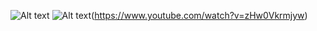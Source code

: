 ![Alt text](https://camo.githubusercontent.com/202c9ae1d457d6109be6c4cf13db9cac5fd708a6/687474703a2f2f6366696c65362e75662e746973746f72792e636f6d2f696d6167652f32343236453634363534334339423435333243374230)
![Alt text](http://postfiles3.naver.net/MjAxNzA2MDJfMjYw/MDAxNDk2MzY4OTgwNzk4.NJEbjdBGb5T_WDYy2HhUz4JbiHo5h6cvgY93jmqXpUQg.aCBsupReNKeN8BDLmKSDquLIBdAfwmI7JPtY95RqcLgg.PNG.oscr81/K-001.png?type=w966)(https://www.youtube.com/watch?v=zHw0Vkrmjyw)
